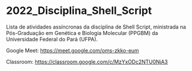 # 2022_Disciplina_Shell_Script
Lista de atividades assíncronas da disciplina de Shell Script, ministrada na Pós-Graduação em Genética e Biologia Molecular (PPGBM) da Universidade Federal do Pará (UFPA).

Google Meet: https://meet.google.com/oms-zkko-eum

Classroom: https://classroom.google.com/c/MzYxODc2NTU0NjA3
